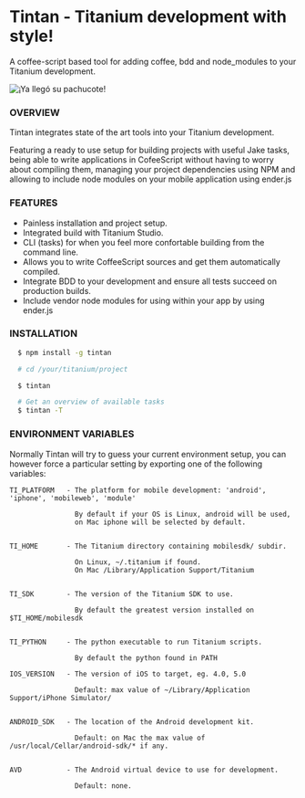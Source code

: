 # Tintan - Titanium development with style!

  A coffee-script based tool for adding coffee, bdd and node_modules to your Titanium development.

  <img src="https://github.com/vic/tintan/raw/master/pub/pachuco.png" title="¡Ya llegó su pachucote!" />

###  OVERVIEW

  Tintan integrates state of the art tools into your Titanium development.

  Featuring a ready to use setup for building projects with useful Jake tasks,
  being able to write applications in CofeeScript without having to worry about compiling them,
  managing your project dependencies using NPM and allowing to include node modules on your
  mobile application using ender.js


###  FEATURES

  * Painless installation and project setup.
  * Integrated build with Titanium Studio.
  * CLI (tasks) for when you feel more confortable building from the command line.
  * Allows you to write CoffeeScript sources and get them automatically compiled.
  * Integrate BDD to your development and ensure all tests succeed on production builds.
  * Include vendor node modules for using within your app by using ender.js

### INSTALLATION

```sh
  $ npm install -g tintan

  # cd /your/titanium/project

  $ tintan

  # Get an overview of available tasks
  $ tintan -T
```


### ENVIRONMENT VARIABLES

  Normally Tintan will try to guess your current environment setup, you can
  however force a particular setting by exporting one of the following variables:

    TI_PLATFORM   - The platform for mobile development: 'android', 'iphone', 'mobileweb', 'module'

                    By default if your OS is Linux, android will be used,
                    on Mac iphone will be selected by default.


    TI_HOME       - The Titanium directory containing mobilesdk/ subdir.

                    On Linux, ~/.titanium if found.
                    On Mac /Library/Application Support/Titanium


    TI_SDK        - The version of the Titanium SDK to use.

                    By default the greatest version installed on $TI_HOME/mobilesdk


    TI_PYTHON     - The python executable to run Titanium scripts.

                    By default the python found in PATH

    IOS_VERSION   - The version of iOS to target, eg. 4.0, 5.0

                    Default: max value of ~/Library/Application Support/iPhone Simulator/


    ANDROID_SDK   - The location of the Android development kit.

                    Default: on Mac the max value of /usr/local/Cellar/android-sdk/* if any.


    AVD           - The Android virtual device to use for development.

                    Default: none.
